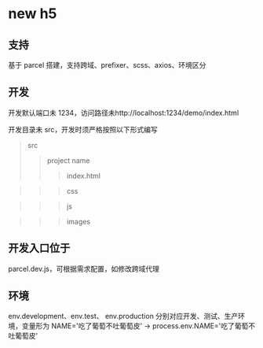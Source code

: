 # new h5

## 支持

基于 parcel 搭建，支持跨域、prefixer、scss、axios、环境区分

## 开发

开发默认端口未 1234，访问路径未http://localhost:1234/demo/index.html

开发目录未 src，开发时须严格按照以下形式编写

> src
>
> > project name
> >
> > > index.html

> > > css

> > > js

> > > images

## 开发入口位于

parcel.dev.js，可根据需求配置，如修改跨域代理

## 环境

env.development、env.test、 env.production 分别对应开发、测试、生产环境，变量形为 NAME='吃了葡萄不吐葡萄皮' -> process.env.NAME='吃了葡萄不吐葡萄皮'
